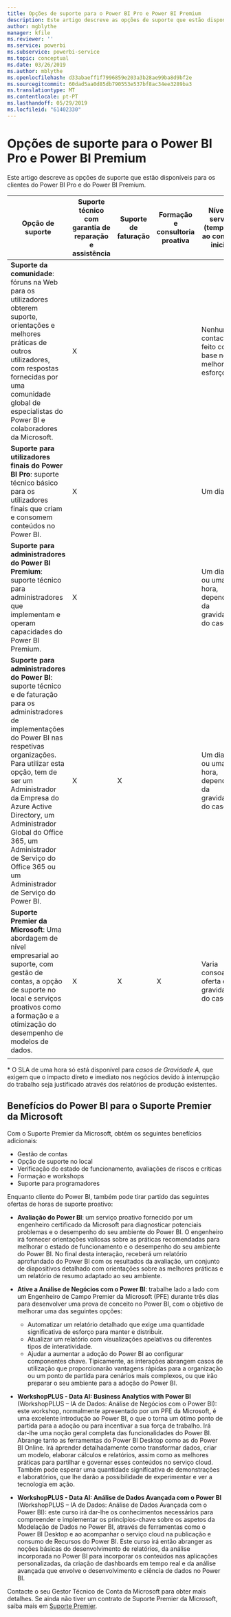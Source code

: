 ```yaml
---
title: Opções de suporte para o Power BI Pro e Power BI Premium
description: Este artigo descreve as opções de suporte que estão disponíveis para os clientes do Power BI Pro e do Power BI Premium.
author: mgblythe
manager: kfile
ms.reviewer: ''
ms.service: powerbi
ms.subservice: powerbi-service
ms.topic: conceptual
ms.date: 03/26/2019
ms.author: mblythe
ms.openlocfilehash: d33abaeff1f7996859e203a3b28ae99ba8d9bf2e
ms.sourcegitcommit: 60dad5aa0d85db790553e537bf8ac34ee3289ba3
ms.translationtype: MT
ms.contentlocale: pt-PT
ms.lasthandoff: 05/29/2019
ms.locfileid: "61402330"
---
```

# <a name="power-bi-pro-and-power-bi-premium-support-options"></a>Opções de suporte para o Power BI Pro e Power BI Premium

Este artigo descreve as opções de suporte que estão disponíveis para os clientes do Power BI Pro e do Power BI Premium.

| **Opção de suporte** | **Suporte técnico com garantia de reparação e assistência** | **Suporte de faturação** | **Formação e consultoria proativa** | **Nível de serviço<br> (tempo até ao contacto inicial)** | **Canal de suporte** |
| --- | --- | --- | --- | --- | --- |
| **Suporte da comunidade**: fóruns na Web para os utilizadores obterem suporte, orientações e melhores práticas de outros utilizadores, com respostas fornecidas por uma comunidade global de especialistas do Power BI e colaboradores da Microsoft. | X |   |   | Nenhum, o contacto é feito com base no melhor esforço. | [Comunidade do Power BI](https://community.powerbi.com) |
| **Suporte para utilizadores finais do Power BI Pro**: suporte técnico básico para os utilizadores finais que criam e consomem conteúdos no Power BI. | X |   |   | Um dia útil. | [Site do Suporte do Power BI](https://support.powerbi.com)  |
| **Suporte para administradores do Power BI Premium**: suporte técnico para administradores que implementam e operam capacidades do Power BI Premium. | X |   |   | Um dia útil ou uma hora, dependendo da gravidade do caso.\* | [Site do Suporte do Power BI](https://support.powerbi.com)<br>OU<br>[Centro de administração do Microsoft 365](https://portal.office.com/adminportal)<br>OU<br> Telefone |
| **Suporte para administradores do Power BI**: suporte técnico e de faturação para os administradores de implementações do Power BI nas respetivas organizações.  Para utilizar esta opção, tem de ser um Administrador da Empresa do Azure Active Directory, um Administrador Global do Office 365, um Administrador de Serviço do Office 365 ou um Administrador de Serviço do Power BI. | X | X |   | Um dia útil ou uma hora, dependendo da gravidade do caso.\* | [Centro de administração do Microsoft 365](https://portal.office.com/adminportal)<br>OU<br> Telefone |
| **Suporte Premier da Microsoft**: Uma abordagem de nível empresarial ao suporte, com gestão de contas, a opção de suporte no local e serviços proativos como a formação e a otimização do desempenho de modelos de dados. | X | X | X | Varia consoante a oferta e a gravidade do caso.\* | Gestor Técnico de Conta <br>OU<br> [Centro de administração do Microsoft 365](https://portal.office.com/adminportal) |
| | | | | | |

\* O SLA de uma hora só está disponível para _casos de Gravidade A_, que exigem que o impacto direto e imediato nos negócios devido à interrupção do trabalho seja justificado através dos relatórios de produção existentes.

## <a name="power-bi-benefits-for-microsoft-premier-support"></a>Benefícios do Power BI para o Suporte Premier da Microsoft

Com o Suporte Premier da Microsoft, obtém os seguintes benefícios adicionais:

- Gestão de contas
- Opção de suporte no local
- Verificação do estado de funcionamento, avaliações de riscos e críticas
- Formação e workshops
- Suporte para programadores

Enquanto cliente do Power BI, também pode tirar partido das seguintes ofertas de horas de suporte proativo:

 - **Avaliação do Power BI**: um serviço proativo fornecido por um engenheiro certificado da Microsoft para diagnosticar potenciais problemas e o desempenho do seu ambiente do Power BI. O engenheiro irá fornecer orientações valiosas sobre as práticas recomendadas para melhorar o estado de funcionamento e o desempenho do seu ambiente do Power BI. No final desta interação, receberá um relatório aprofundado do Power BI com os resultados da avaliação, um conjunto de diapositivos detalhado com orientações sobre as melhores práticas e um relatório de resumo adaptado ao seu ambiente.

 - **Ative a Análise de Negócios com o Power BI**: trabalhe lado a lado com um Engenheiro de Campo Premier da Microsoft (PFE) durante três dias para desenvolver uma prova de conceito no Power BI, com o objetivo de melhorar uma das seguintes opções:
    - Automatizar um relatório detalhado que exige uma quantidade significativa de esforço para manter e distribuir.
    - Atualizar um relatório com visualizações apelativas ou diferentes tipos de interatividade. 
    - Ajudar a aumentar a adoção do Power BI ao configurar componentes chave. Tipicamente, as interações abrangem casos de utilização que proporcionarão vantagens rápidas para a organização ou um ponto de partida para cenários mais complexos, ou que irão preparar o seu ambiente para a adoção do Power BI.

  - **WorkshopPLUS - Data AI: Business Analytics with Power BI** (WorkshopPLUS – IA de Dados: Análise de Negócios com o Power BI): este workshop, normalmente apresentado por um PFE da Microsoft, é uma excelente introdução ao Power BI, o que o torna um ótimo ponto de partida para a adoção ou para incentivar a sua força de trabalho.
Irá dar-lhe uma noção geral completa das funcionalidades do Power BI. Abrange tanto as ferramentas do Power BI Desktop como as do Power BI Online. Irá aprender detalhadamente como transformar dados, criar um modelo, elaborar cálculos e relatórios, assim como as melhores práticas para partilhar e governar esses conteúdos no serviço cloud. Também pode esperar uma quantidade significativa de demonstrações e laboratórios, que lhe darão a possibilidade de experimentar e ver a tecnologia em ação.

  - **WorkshopPLUS - Data AI: Análise de Dados Avançada com o Power BI** (WorkshopPLUS – IA de Dados: Análise de Dados Avançada com o Power BI): este curso irá dar-lhe os conhecimentos necessários para compreender e implementar os princípios-chave sobre os aspetos da Modelação de Dados no Power BI, através de ferramentas como o Power BI Desktop e ao acompanhar o serviço cloud na publicação e consumo de Recursos do Power BI. Este curso irá então abranger as noções básicas do desenvolvimento de relatórios, da análise incorporada no Power BI para incorporar os conteúdos nas aplicações personalizadas, da criação de dashboards em tempo real e da análise avançada que envolve o desenvolvimento e ciência de dados no Power BI.

Contacte o seu Gestor Técnico de Conta da Microsoft para obter mais detalhes. Se ainda não tiver um contrato de Suporte Premier da Microsoft, saiba mais em [Suporte Premier](https://support.microsoft.com/en-us/premier).
